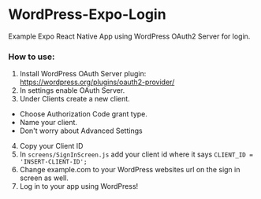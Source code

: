 # WordPress-Expo-Login
Example Expo React Native App using WordPress OAuth2 Server for login.

### How to use:
1. Install WordPress OAuth Server plugin: https://wordpress.org/plugins/oauth2-provider/
2. In settings enable OAuth Server.
3. Under Clients create a new client.
  - Choose Authorization Code grant type.
  - Name your client.
  - Don't worry about Advanced Settings
4. Copy your Client ID
5. In `screens/SignInScreen.js` add your client id where it says `CLIENT_ID = 'INSERT-CLIENT-ID';`
6. Change example.com to your WordPress websites url on the sign in screen as well.
7. Log in to your app using WordPress!
